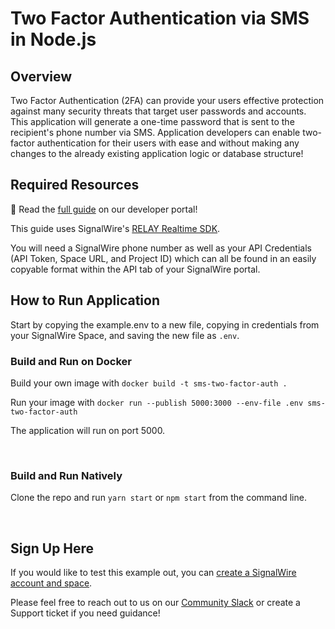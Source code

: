 # Two Factor Authentication via SMS in Node.js

## Overview

Two Factor Authentication (2FA) can provide your users effective protection against many security threats that target user passwords and accounts. This application will generate a one-time password that is sent to the recipient's phone number via SMS. Application developers can enable two-factor authentication for their users with ease and without making any changes to the already existing application logic or database structure!

## Required Resources

📖 Read the [full guide](https://developer.signalwire.com/apis/docs/two-factor-authentication?relay_version=relayv4) on our developer portal!

This guide uses SignalWire's [RELAY Realtime SDK](https://developer.signalwire.com/client-sdk/reference/rt-exports).

You will need a SignalWire phone number as well as your API Credentials (API Token, Space URL, and Project ID) which can all be found in an easily copyable format within the API tab of your SignalWire portal.

## How to Run Application

Start by copying the example.env to a new file, copying in credentials from your SignalWire Space, and saving the new file as `.env`.

### Build and Run on Docker

Build your own image with `docker build -t sms-two-factor-auth .`

Run your image with `docker run --publish 5000:3000 --env-file .env sms-two-factor-auth`

The application will run on port 5000.

<br/>

### Build and Run Natively

Clone the repo and run `yarn start` or `npm start` from the command line.

<br/>

## Sign Up Here

If you would like to test this example out, you can [create a SignalWire account and space](https://m.signalwire.com/signups/new?s=1).

Please feel free to reach out to us on our [Community Slack](https://signalwire-community.slack.com/) or create a Support ticket if you need guidance!
